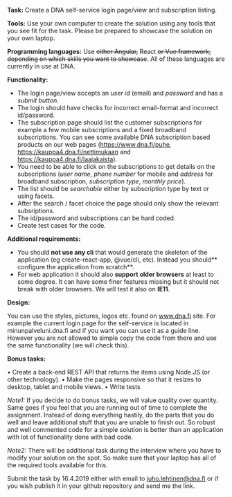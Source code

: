 **Task:** Create a DNA self-service login page/view and subscription listing.
 
**Tools:** Use your own computer to create the solution using any tools that you see fit for the task. Please be prepared to showcase the solution on your own laptop.
 
**Programming languages:** Use ~~either Angular,~~ React ~~or Vue framework, depending on which skills you want to showcase~~. All of these languages are currently in use at DNA.
 
**Functionality:** 
- The login page/view accepts an _user id_ (email) and _password_ and has a _submit button_. 
- The login should have checks for incorrect email-format and incorrect id/password. 
- The subscription page should list the customer subscriptions for example a few mobile subscriptions and a fixed broadband subscriptions. You can see some available DNA subscription based products on our web pages (https://www.dna.fi/puhe, https://kauppa4.dna.fi/nettimukaan and https://kauppa4.dna.fi/laajakaista). 
- You need to be able to click on the subscriptions to get details on the subscriptions (_user name_, _phone number_ for mobile and _address_ for broadband subscription, _subscription type_, _monthly price_). 
- The list should be _searchable_ either by subscription type by text or using facets. 
- After the search / facet choice the page should only show the relevant subsriptions. 
- The id/password and subscriptions can be hard coded. 
- Create test cases for the code.
 
**Additional requirements:**
- You should **not use any cli** that would generate the skeleton of the application (eg create-react-app, @vue/cli, etc). Instead you should** configure the application from scratch**.
- For web application it should also **support older browsers** at least to some degree. It can have some finer features missing but it should not break with older browsers. We will test it also on **IE11**.
 
**Design:** 

You can use the styles, pictures, logos etc. found on www.dna.fi site. For example the current login page for the self-service is located in minunpalveluni.dna.fi and if you want you can use it as a guide line. However you are not allowed to simple copy the code from there and use the same functionality (we will check this).
 
**Bonus tasks:**

• Create a back-end REST API that returns the items using Node.JS (or other technology).
• Make the pages responsive so that it resizes to desktop, tablet and mobile views.
• Write tests
 
_Note1:_ If you decide to do bonus tasks, we will value quality over quantity. Same goes if you feel that you are running out of time to complete the assignment. Instead of doing everything hastily, do the parts that you do well and leave additional stuff that you are unable to finish out. So robust and well commented code for a simple solution is better than an application with lot of functionality done with bad code.

_Note2:_ There will be additional task during the interview where you have to modify your solution on the spot. So make sure that your laptop has all of the required tools available for this.
 
Submit the task by 16.4.2019 either with email to juho.lehtinen@dna.fi or if you wish publish it in your github repository and send me the link.